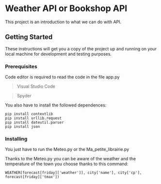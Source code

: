 # Weather API or Bookshop API

This project is an introduction to what we can do with API. 

## Getting Started

These instructions will get you a copy of the project up and running on your local machine for development and testing purposes.

### Prerequisites

Code editor is required to read the code in the file app.py
> Visual Studio Code

> Spyder 

You also have to install the followed dependences:

```
pip install contextlib
pip install urllib.request
pip install dateutil.parser
pip install json
```

### Installing

You just have to run the Meteo.py or the Ma_petite_librairie.py 

Thanks to the Meteo.py you can be aware of the weather and the temperature of the town you choose thanks to this command:

`WEATHER[forecast[friday]['weather']], city['name'], city['cp'], forecast[friday]['tmax'])`
